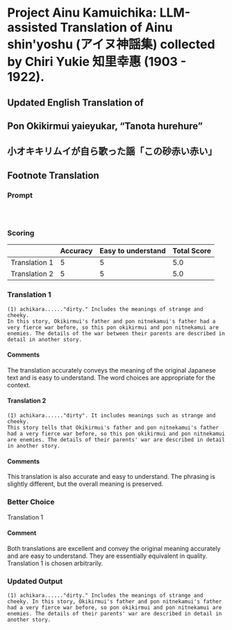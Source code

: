 # Project Ainu Kamuichika: LLM-assisted Translation of Ainu shin'yoshu (アイヌ神謡集) collected by Chiri Yukie 知里幸惠 (1903 - 1922).

## Updated English Translation of

## Pon Okikirmui yaieyukar, “Tanota hurehure” 
## 小オキキリムイが自ら歌った謡「この砂赤い赤い」
## Footnote Translation

### Prompt 
```



```

### Scoring

|               | Accuracy | Easy to understand |  Total Score |
| ------------- | -------- | ------------------ | ------------ | 
| Translation 1 | 5 | 5 |  5.0 |
| Translation 2 | 5 | 5 |  5.0 |

### Translation 1
```
(1) achikara......"dirty." Includes the meanings of strange and cheeky.
In this story, Okikirmui's father and pon nitnekamui's father had a very fierce war before, so this pon okikirmui and pon nitnekamui are enemies. The details of the war between their parents are described in detail in another story.
```
#### Comments
The translation accurately conveys the meaning of the original Japanese text and is easy to understand. The word choices are appropriate for the context.

#### Translation 2
```
(1) achikara......"dirty". It includes meanings such as strange and cheeky.
This story tells that Okikirmui's father and pon nitnekamui's father had a very fierce war before, so this pon okikirmui and pon nitnekamui are enemies. The details of their parents' war are described in detail in another story.
```
#### Comments
This translation is also accurate and easy to understand. The phrasing is slightly different, but the overall meaning is preserved.

### Better Choice
Translation 1
#### Comment
Both translations are excellent and convey the original meaning accurately and are easy to understand. They are essentially equivalent in quality. Translation 1 is chosen arbitrarily.

### Updated Output
```
(1) achikara......"dirty." Includes the meanings of strange and cheeky. In this story, Okikirmui's father and pon nitnekamui's father had a very fierce war before, so pon okikirmui and pon nitnekamui are enemies. The details of their parents' war are described in detail in another story.
```

